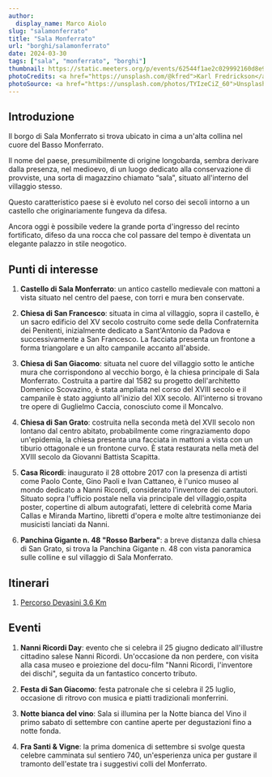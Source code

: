 ```yaml
---
author:
  display_name: Marco Aiolo
slug: "salamonferrato"
title: "Sala Monferrato"
url: "borghi/salamonferrato"
date: 2024-03-30
tags: ["sala", "monferrato", "borghi"]
thumbnail: https://static.meeters.org/p/events/62544f1ae2c029992160d8e9/dc2ede5d-6341-4828-bf94-dcd3fab1fa05.jpg
photoCredits: <a href="https://unsplash.com/@kfred">Karl Fredrickson</a>
photoSource: <a href="https://unsplash.com/photos/TYIzeCiZ_60">Unsplash</a>
---
```


## Introduzione

Il borgo di Sala Monferrato si trova ubicato in cima a un'alta collina nel cuore del Basso Monferrato.

Il nome del paese, presumibilmente di origine longobarda, sembra derivare dalla presenza, nel medioevo, di un luogo dedicato alla conservazione di provviste, una sorta di magazzino chiamato “sala”, situato all'interno del villaggio stesso.

Questo caratteristico paese si è evoluto nel corso dei secoli intorno a un castello che originariamente fungeva da difesa.

Ancora oggi è possibile vedere la grande porta d'ingresso del recinto fortificato, difeso da una rocca che col passare del tempo è diventata un elegante palazzo in stile neogotico.

## Punti di interesse

1. **Castello di Sala Monferrato**: un antico castello medievale con mattoni a vista situato nel centro del paese, con torri e mura ben conservate.

2. **Chiesa di San Francesco**: situata in cima al villaggio, sopra il castello, è un sacro edificio del XV secolo costruito come sede della Confraternita dei Penitenti, inizialmente dedicato a Sant'Antonio da Padova e successivamente a San Francesco. La facciata presenta un frontone a forma triangolare e un alto campanile accanto all'abside.

3. **Chiesa di San Giacomo**: situata nel cuore del villaggio sotto le antiche mura che corrispondono al vecchio borgo, è la chiesa principale di Sala Monferrato. Costruita a partire dal 1582 su progetto dell'architetto Domenico Scovazino, è stata ampliata nel corso del XVIII secolo e il campanile è stato aggiunto all'inizio del XIX secolo. All'interno si trovano tre opere di Guglielmo Caccia, conosciuto come il Moncalvo.

4. **Chiesa di San Grato**: costruita nella seconda metà del XVII secolo non lontano dal centro abitato, probabilmente come ringraziamento dopo un'epidemia, la chiesa presenta una facciata in mattoni a vista con un tiburio ottagonale e un frontone curvo. È stata restaurata nella metà del XVIII secolo da Giovanni Battista Scapitta. 

5. **Casa Ricordi**: inaugurato il 28 ottobre 2017 con la presenza di artisti come Paolo Conte, Gino Paoli e Ivan Cattaneo, è l'unico museo al mondo dedicato a Nanni Ricordi, considerato l'inventore dei cantautori. Situato sopra l'ufficio postale nella via principale del villaggio,ospita poster, copertine di album autografati, lettere di celebrità come Maria Callas e Miranda Martino, libretti d'opera e molte altre testimonianze dei musicisti lanciati da Nanni.

6. **Panchina Gigante n. 48 "Rosso Barbera"**: a breve distanza dalla chiesa di San Grato, si trova la Panchina Gigante n. 48 con vista panoramica sulle colline e sul villaggio di Sala Monferrato.

## Itinerari

1. [Percorso Devasini 3.6 Km](https://monfit.netlify.app/it/blog/treville-percorso_devasini/)

## Eventi

1. **Nanni Ricordi Day**: evento che si celebra il 25 giugno dedicato all'illustre cittadino salese Nanni Ricordi. Un'occasione da non perdere, con visita alla casa museo e proiezione del docu-film "Nanni Ricordi, l'inventore dei dischi", seguita da un fantastico concerto tributo.

2. **Festa di San Giacomo**: festa patronale che si celebra il 25 luglio, occasione di ritrovo con musica e piatti tradizionali monferrini.

3. **Notte bianca del vino**: Sala si illumina per la Notte bianca del Vino il primo sabato di settembre con cantine aperte per degustazioni fino a notte fonda.

4. **Fra Santi & Vigne**: la prima domenica di settembre si svolge questa celebre camminata sul sentiero 740, un'esperienza unica per gustare il tramonto dell'estate tra i suggestivi colli del Monferrato.


